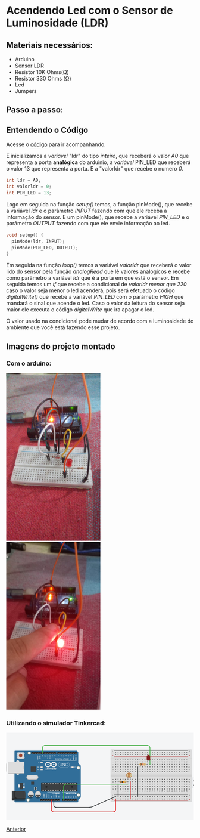 # Acendendo Led com o Sensor de Luminosidade (LDR)

## Materiais necessários:

- Arduino
- Sensor LDR
- Resistor 10K Ohms(Ω)
- Resistor 330 Ohms (Ω)
- Led
- Jumpers

## Passo a passo:
## Entendendo o Código

Acesse o [código](./led_ldr.ino) para ir acompanhando.

E inicializamos a *variável* "ldr" do tipo *inteiro*, que receberá o valor *A0* que representa a porta **analógica** do arduinio, a *variável* PIN_LED que receberá o valor 13 que representa a porta. E a "valorldr" que recebe o numero *0*.

```c++
int ldr = A0;
int valorldr = 0;
int PIN_LED = 13;
```

Logo em seguida na função *setup()* temos, a função pinMode(), que recebe a variável *ldr* e o parâmetro *INPUT* fazendo com que ele receba a informação do sensor. E um pinMode(), que recebe a variável *PIN_LED* e o parâmetro *OUTPUT* fazendo com que ele envie informação ao led.

```c++
void setup() {
  pinMode(ldr, INPUT);
  pinMode(PIN_LED, OUTPUT);
}
```

Em seguida na função *loop()* temos a variável *valorldr* que receberá o valor lido do sensor pela função *analogRead* que lê valores analogicos e recebe como parâmetro a variável *ldr* que é a porta em que está o sensor. Em seguida temos um *if* que recebe a condicional de *valorldr menor que 220* caso o valor seja menor o led acenderá, pois será efetuado o código *digitalWrite()* que recebe a variável *PIN_LED* com o parâmetro *HIGH* que mandará o sinal que acende o led. Caso o valor da leitura do sensor seja maior ele executa o código *digitalWrite* que ira apagar o led.

O valor usado na condicional pode mudar de acordo com a luminosidade do ambiente que você está fazendo esse projeto.

## Imagens do projeto montado

### Com o arduino:

<div>
  <img src="./assets/pin_low.jpeg" height="450"> <br>
  <img src="./assets/pin_high.jpeg" height="450">
</div>

### Utilizando o simulador Tinkercad:

<img src="./assets/circuito_tinker.png">

[Anterior](../Sensor_Luminosidade/read_ldr.md)